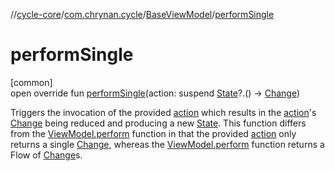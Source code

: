 //[cycle-core](../../../index.md)/[com.chrynan.cycle](../index.md)/[BaseViewModel](index.md)/[performSingle](perform-single.md)

# performSingle

[common]\
open override fun [performSingle](perform-single.md)(action: suspend [State](index.md)?.() -&gt; [Change](index.md))

Triggers the invocation of the provided [action](perform-single.md) which results in the [action](perform-single.md)'s [Change](index.md) being reduced and producing a new [State](index.md). This function differs from the [ViewModel.perform](../../../../cycle-core/com.chrynan.cycle/-view-model/perform.md) function in that the provided [action](perform-single.md) only returns a single [Change](index.md), whereas the [ViewModel.perform](../../../../cycle-core/com.chrynan.cycle/-view-model/perform.md) function returns a Flow of [Change](index.md)s.
